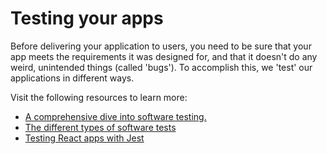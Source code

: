 # Testing your apps

Before delivering your application to users, you need to be sure that your app meets the requirements it was designed for, and that it doesn't do any weird, unintended things (called 'bugs'). To accomplish this, we 'test' our applications in different ways.

Visit the following resources to learn more:

- [A comprehensive dive into software testing.](https://www.softwaretestingmaterial.com/software-testing/)
- [The different types of software tests](https://www.atlassian.com/continuous-delivery/software-testing/types-of-software-testing)
- [Testing React apps with Jest](https://jestjs.io/docs/tutorial-react)
